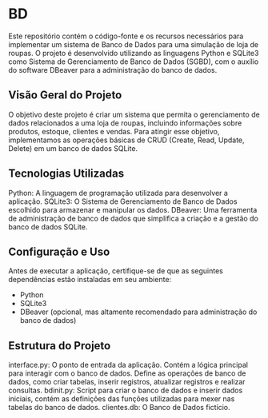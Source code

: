 # BD
Este repositório contém o código-fonte e os recursos necessários para implementar um sistema de Banco de Dados para uma simulação de loja de roupas. O projeto é desenvolvido utilizando as linguagens Python e SQLite3 como Sistema de Gerenciamento de Banco de Dados (SGBD), com o auxílio do software DBeaver para a administração do banco de dados.

## Visão Geral do Projeto
O objetivo deste projeto é criar um sistema que permita o gerenciamento de dados relacionados a uma loja de roupas, incluindo informações sobre produtos, estoque, clientes e vendas. Para atingir esse objetivo, implementamos as operações básicas de CRUD (Create, Read, Update, Delete) em um banco de dados SQLite.

## Tecnologias Utilizadas
Python: A linguagem de programação utilizada para desenvolver a aplicação.
SQLite3: O Sistema de Gerenciamento de Banco de Dados escolhido para armazenar e manipular os dados.
DBeaver: Uma ferramenta de administração de banco de dados que simplifica a criação e a gestão do banco de dados SQLite.

## Configuração e Uso
Antes de executar a aplicação, certifique-se de que as seguintes dependências estão instaladas em seu ambiente:

* Python
* SQLite3
* DBeaver (opcional, mas altamente recomendado para administração do banco de dados)

## Estrutura do Projeto
interface.py: O ponto de entrada da aplicação. Contém a lógica principal para interagir com o banco de dados. Define as operações de banco de dados, como criar tabelas, inserir registros, atualizar registros e realizar consultas.
bdinit.py: Script para criar o banco de dados e inserir dados iniciais, contém as definições das funções utilizadas para mexer nas tabelas do banco de dados. 
clientes.db: O Banco de Dados fictício.
